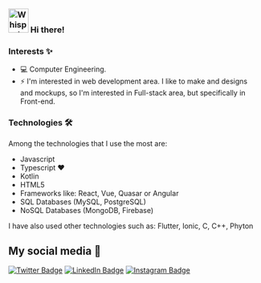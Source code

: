 ### <img alt="Whispering..." src="https://github.githubassets.com/images/mona-whisper.gif" width="40" height="48"> Hi there!


### Interests ✨

* 💻 Computer Engineering.
* ⚡ I'm interested in web development area. I like to make and designs and mockups, so I'm interested in Full-stack area, but specifically in Front-end.

### Technologies 🛠️

Among the technologies that I use the most are: 

* Javascript
* Typescript ❤️
* Kotlin
* HTML5
* Frameworks like: React, Vue, Quasar or Angular
* SQL Databases (MySQL, PostgreSQL)
* NoSQL Databases (MongoDB, Firebase)

I have also used other technologies such as: Flutter, Ionic, C, C++, Phyton
<!--
### Stats 📈
<p align="center">
  <img width="420" src="https://github-readme-stats.vercel.app/api?username=danielalvarezm&show_icons=true&theme=radical" alt="Daniel's GitHub stats">
  <a>ㅤ</a>
  <img width="345" src="https://github-readme-stats.vercel.app/api/top-langs/?username=danielalvarezm&layout=compact&theme=radical" alt="Top Langs">
</p>
-->
   
## My social media 📲
[![Twitter Badge](https://img.shields.io/badge/Twitter-1DA1F2?style=for-the-badge&logo=twitter&logoColor=white)](https://twitter.com/Daniialvarez17_) [![LinkedIn Badge](https://img.shields.io/badge/LinkedIn-0077B5?style=for-the-badge&logo=linkedin&logoColor=white)](https://www.linkedin.com/in/daniel-álvarez-medina-404568234/) [![Instagram Badge](https://img.shields.io/badge/Instagram-E4405F?style=for-the-badge&logo=instagram&logoColor=white)](https://www.instagram.com/daniialvarez17/?hl=es)
<!--
**danielalvarezm/danielalvarezm** is a ✨ _special_ ✨ repository because its `README.md` (this file) appears on your GitHub profile.

Here are some ideas to get you started:

- 🔭 I’m currently working on ...
- 🌱 I’m currently learning ...
- 👯 I’m looking to collaborate on ...
- 🤔 I’m looking for help with ...
- 💬 Ask me about ...
- 📫 How to reach me: ...
- 😄 Pronouns: ...
- ⚡ Fun fact: ... 
-->
